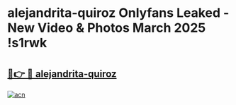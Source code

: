 # alejandrita-quiroz Onlyfans Leaked - New Video & Photos March 2025 !s1rwk

# <h2><a href="https://y1qnfo.iuczelnia.edu.pl?title=alejandrita-quiroz&ref=s1rwk">🔗👉 🔴 alejandrita-quiroz</a></h2>

[![acn](https://github.com/user-attachments/assets/0f9c940e-d8b0-45ae-aac7-cd30a18b3e1c)](https://y1qnfo.iuczelnia.edu.pl?title=alejandrita-quiroz&ref=s1rwk)

